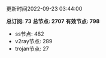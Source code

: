 更新时间2022-09-23 03:44:00

**总订阅: 73**
**总节点: 2707**
**有效节点: 798**
- ss节点: 482
- v2ray节点: 289
- trojan节点: 27
